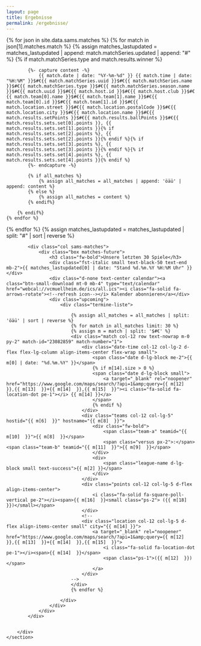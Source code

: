 ```yaml
---
layout: page
title: Ergebnisse
permalink: /ergebnisse/
---
```


<main class="flex-grow-1 d-flex flex-column">
    <section id="matches" class="section-bg flex-grow-1">
        <div class="container">

{% for json in site.data.sams.matches %}
    {% for match in json[1].matches.match %}
        {% assign matches_lastupdated = matches_lastupdated | append: match.matchSeries.updated | append: "#" %}
        {% if match.matchSeries.type and match.results.winner %}

            {%- capture content -%}
                {{ match.date | date: "%Y-%m-%d" }} {{ match.time | date: "%H:%M" }}$#€{{ match.matchSeries.uuid }}$#€{{ match.matchSeries.name }}$#€{{ match.matchSeries.type }}$#€{{ match.matchSeries.season.name }}$#€{{ match.uuid }}$#€{{ match.host.id }}$#€{{ match.host.club }}$#€{{ match.team[0].name }}$#€{{ match.team[1].name }}$#€{{ match.team[0].id }}$#€{{ match.team[1].id }}$#€{{ match.location.street }}$#€{{ match.location.postalCode }}$#€{{ match.location.city }}$#€{{ match.location.name }}$#€{{ match.results.setPoints }}$#€{{ match.results.ballPoints }}$#€{{ match.results.sets.set[0].points }}, {{ match.results.sets.set[1].points }}{% if match.results.sets.set[2].points %}, {{ match.results.sets.set[2].points }}{% endif %}{% if match.results.sets.set[3].points %}, {{ match.results.sets.set[3].points }}{% endif %}{% if match.results.sets.set[4].points %}, {{ match.results.sets.set[4].points }}{% endif %}
            {%- endcapture -%}

            {% if all_matches %}
                {% assign all_matches = all_matches | append: 'öäü' | append: content %}
            {% else %}
                {% assign all_matches = content %}
            {% endif%}

        {% endif%}
    {% endfor %}
{% endfor %}
{% assign matches_lastupdated = matches_lastupdated | split: "#" | sort | reverse %}


            <div class="col sams-matches">
                <div class="box matches-future">
                    <h3 class="fw-bold">Unsere letzten 30 Spiele</h3>
                    <div class="fst-italic small text-black-50 text-end mb-2">{{ matches_lastupdated[0] | date: "Stand %d.%m.%Y %H:%M Uhr" }}</div>
                    <div class="d-none text-center calendar"><a class="btn-small-download mt-0 mb-4" type="text/calendar" href="webcal://vcmuellheim.de/ics/all.ics"><i class="fa-solid fa-arrows-rotate"><!--refresh icon--></i> Kalender abonnieren</a></div>
                    <div class="upcoming">
                        <div class="termine-liste">

                            {% assign all_matches = all_matches | split: 'öäü' | sort | reverse %}
                            {% for match in all_matches limit: 30 %}
                            {% assign m = match | split: '$#€' %}
                            <div class="match col-12 row text-nowrap m-0 py-2" match-id="23082859" match-number="1">
                                <div class="date-time col-12 col-lg-2 d-flex flex-lg-column align-items-center flex-wrap small">
                                    <span class="date d-lg-block me-2">{{ m[0] | date: "%d.%m.%Y" }}</span>
                                    {% if m[14].size > 0 %}
                                    <span class="date d-lg-block small">
                                        <a target="_blank" rel="noopener" href="https://www.google.com/maps/search/?api=1&amp;query={{ m[12]  }},{{ m[13]  }}+{{ m[14]  }},{{ m[15]  }}"><i class="fa-solid fa-location-dot pe-1"></i> {{ m[14] }}</a>
                                    </span>
                                    {% endif %}
                                </div>
                                <div class="teams col-12 col-lg-5" hostid="{{ m[6]  }}" hostname="{{ m[8]  }}">
                                    <div class="fw-bold">
                                        <span class="team-a" teamid="{{ m[10]  }}">{{ m[8]  }}</span>
                                        <span class="versus px-2">:</span><span class="team-b" teamid="{{ m[11]  }}">{{ m[9]  }}</span>
                                    </div>
                                    <div>
                                        <span class="league-name d-lg-block small text-success">{{ m[2] }}</span>
                                    </div>
                                </div>
                                <div class="points col-12 col-lg-5 d-flex align-items-center">
                                    <i class="fa-solid fa-square-poll-vertical pe-2"></i><span>{{ m[16]  }}<small class="ps-2"> ({{ m[18]  }})</small></span>
                                </div>
                                <!--
                                <div class="location col-12 col-lg-5 d-flex align-items-center small" city="{{ m[14] }}">
                                    <a target="_blank" rel="noopener" href="https://www.google.com/maps/search/?api=1&amp;query={{ m[12]  }},{{ m[13]  }}+{{ m[14]  }},{{ m[15]  }}">
                                        <i class="fa-solid fa-location-dot pe-1"></i><span>{{ m[14]  }}</span>
                                        <span class="ps-1">({{ m[12]  }})</span>
                                    </a>
                                </div>
                            -->
                            </div>
                            {% endfor %}
                            
                        </div>
                    </div>
                </div>
            </div>

            
        </div>
    </section>
</main>